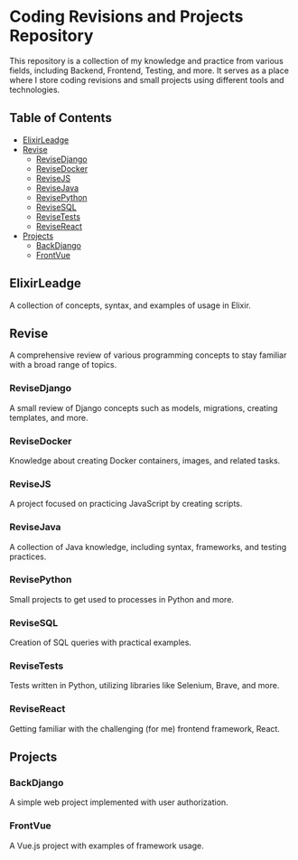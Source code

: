 # Coding Revisions and Projects Repository

This repository is a collection of my knowledge and practice from various fields, including Backend, Frontend, Testing, and more. It serves as a place where I store coding revisions and small projects using different tools and technologies.

## Table of Contents
- [ElixirLeadge](#elixirleadge)
- [Revise](#revise)
  - [ReviseDjango](#revisedjango)
  - [ReviseDocker](#revisedocker)
  - [ReviseJS](#revisejs)
  - [ReviseJava](#revisejava)
  - [RevisePython](#revisepython)
  - [ReviseSQL](#revisesql)
  - [ReviseTests](#revisetests)
  - [ReviseReact](#revisereact)
- [Projects](#projects)
  - [BackDjango](#backdjango)
  - [FrontVue](#frontvue)

## ElixirLeadge
A collection of concepts, syntax, and examples of usage in Elixir.

## Revise
A comprehensive review of various programming concepts to stay familiar with a broad range of topics.

### ReviseDjango
A small review of Django concepts such as models, migrations, creating templates, and more.

### ReviseDocker
Knowledge about creating Docker containers, images, and related tasks.

### ReviseJS
A project focused on practicing JavaScript by creating scripts.

### ReviseJava
A collection of Java knowledge, including syntax, frameworks, and testing practices.

### RevisePython
Small projects to get used to processes in Python and more.

### ReviseSQL
Creation of SQL queries with practical examples.

### ReviseTests
Tests written in Python, utilizing libraries like Selenium, Brave, and more.

### ReviseReact
Getting familiar with the challenging (for me) frontend framework, React.

## Projects

### BackDjango
A simple web project implemented with user authorization.

### FrontVue
A Vue.js project with examples of framework usage.
